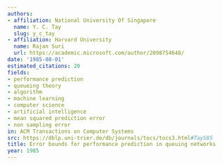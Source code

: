 ```yaml
---
authors:
- affiliation: National University Of Singapore
  name: Y. C. Tay
  slug: y_c_tay
- affiliation: Harvard University
  name: Rajan Suri
  url: https://academic.microsoft.com/author/2098754648/
date: '1985-08-01'
estimated_citations: 20
fields:
- performance prediction
- queueing theory
- algorithm
- machine learning
- computer science
- artificial intelligence
- mean squared prediction error
- non sampling error
in: ACM Transactions on Computer Systems
src: https://dblp.uni-trier.de/db/journals/tocs/tocs3.html#TayS85
title: Error bounds for performance prediction in queuing networks
year: 1985
---
```

